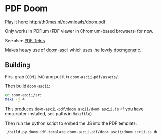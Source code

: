 # PDF Doom

Play it here: http://th0mas.nl/downloads/doom.pdf

Only works in PDFium (PDF viewer in Chromium-based browsers) for now.

See also: [PDF Tetris](https://github.com/ThomasRinsma/pdftris).

Makes heavy use of [doom-ascii](https://github.com/wojciech-graj/doom-ascii) which uses the lovely [doomgeneric](https://github.com/ozkl/doomgeneric).

## Building
First grab `DOOM1.WAD` and put it in `doom-ascii-pdf/assets/`.

Then build `doom-ascii`:

```sh
cd doom-ascii/src
make -j 4
```

This produces `doom-ascii-pdf/doom_ascii/doom_ascii.js` (if you have emscripten installed, see paths in `Makefile`)

Then run the python script to embed the JS into the PDF template:
```sh
./build.py doom.pdf.template doom-ascii-pdf/doom_ascii/doom_ascii.js doom.pdf
```
